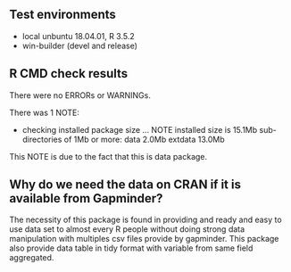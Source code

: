 ## Test environments
* local unbuntu 18.04.01, R 3.5.2
* win-builder (devel and release)

## R CMD check results
There were no ERRORs or WARNINGs.

There was 1 NOTE:

* checking installed package size ... NOTE
    installed size is 15.1Mb
    sub-directories of 1Mb or more:
      data      2.0Mb
      extdata  13.0Mb

This NOTE is due to the fact that this is data package.

## Why do we need the data on CRAN if it is available from Gapminder? 
The necessity of this package is found in providing and ready and easy to use data set to almost every R people without doing strong data manipulation with multiples csv files provide by gapminder. This package also provide data table in tidy format with variable from same field aggregated.
